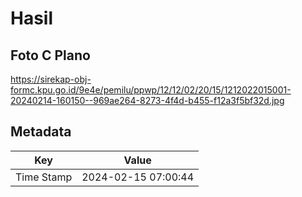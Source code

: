 # Hasil

## Foto C Plano

https://sirekap-obj-formc.kpu.go.id/9e4e/pemilu/ppwp/12/12/02/20/15/1212022015001-20240214-160150--969ae264-8273-4f4d-b455-f12a3f5bf32d.jpg


## Metadata

| Key        | Value               |
| ---------- | ------------------- |
| Time Stamp | 2024-02-15 07:00:44 |



